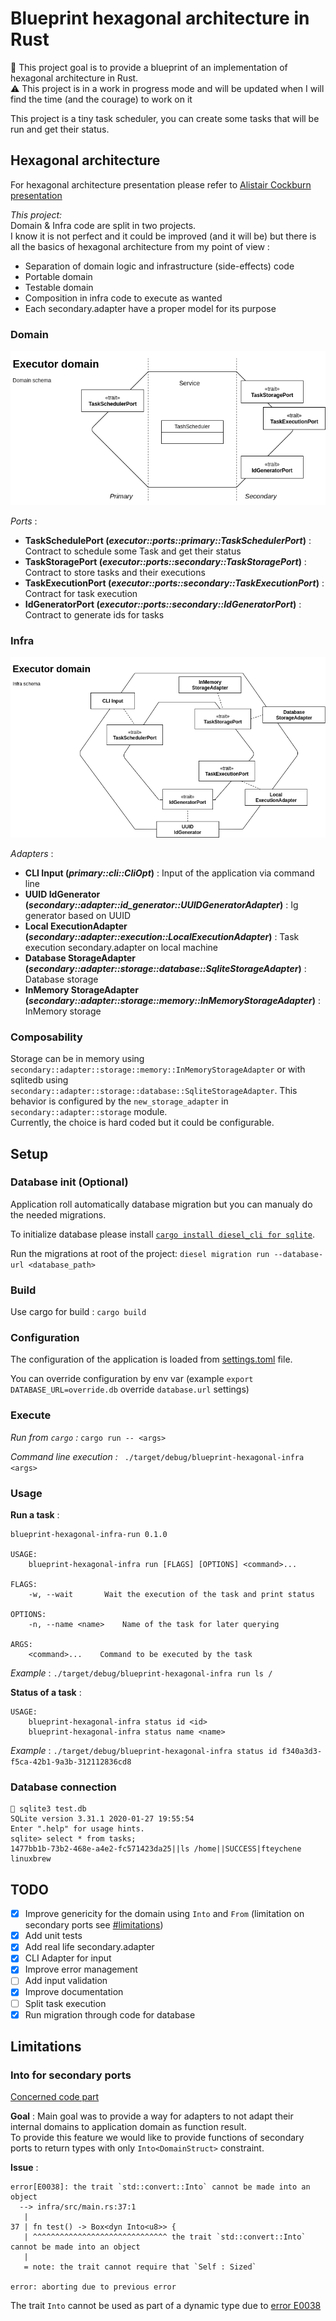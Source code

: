 # Blueprint hexagonal architecture in Rust

:wave: This project goal is to provide a blueprint of an implementation of hexagonal architecture in Rust.  
:warning: This project is in a work in progress mode and will be updated when I will find the time (and the courage) to work on it

This project is a tiny task scheduler, you can create some tasks that will be run and get their status.

## Hexagonal architecture

For hexagonal architecture presentation please refer to [Alistair Cockburn presentation](https://alistair.cockburn.us/hexagonal-architecture/)

_This project:_  
Domain & Infra code are split in two projects.  
I know it is not perfect and it could be improved (and it will be) but there is all the basics of hexagonal architecture from my point of view :
 - Separation of domain logic and infrastructure (side-effects) code
 - Portable domain
 - Testable domain
 - Composition in infra code to execute as wanted
 - Each secondary.adapter have a proper model for its purpose

### Domain
![domain schema](doc/domain_schema.png) 

_Ports_ :  
- __TaskSchedulePort (_executor::ports::primary::TaskSchedulerPort_)__ : Contract to schedule some Task and get their status
- __TaskStoragePort (_executor::ports::secondary::TaskStoragePort_)__ : Contract to store tasks and their executions
- __TaskExecutionPort (_executor::ports::secondary::TaskExecutionPort_)__ : Contract for task execution
- __IdGeneratorPort (_executor::ports::secondary::IdGeneratorPort_)__ : Contract to generate ids for tasks


### Infra
![infra schema](doc/infra_schema.png) 

_Adapters_ :  
- __CLI Input (_primary::cli::CliOpt_)__ : Input of the application via command line
- __UUID IdGenerator (_secondary::adapter::id_generator::UUIDGeneratorAdapter_)__ : Ig generator based on UUID
- __Local ExecutionAdapter (_secondary::adapter::execution::LocalExecutionAdapter_)__ : Task execution secondary.adapter on local machine
- __Database StorageAdapter (_secondary::adapter::storage::database::SqliteStorageAdapter_)__ : Database storage
- __InMemory StorageAdapter (_secondary::adapter::storage::memory::InMemoryStorageAdapter_)__ : InMemory storage

### Composability

Storage can be in memory using `secondary::adapter::storage::memory::InMemoryStorageAdapter` or with sqlitedb using `secondary::adapter::storage::database::SqliteStorageAdapter`.
This behavior is configured by the `new_storage_adapter` in `secondary::adapter::storage` module.  
Currently, the choice is hard coded but it could be configurable.

## Setup

### Database init (Optional)

Application roll automatically database migration but you can manualy do the needed migrations.

To initialize database please install [`cargo install diesel_cli for sqlite`](https://github.com/diesel-rs/diesel/tree/master/diesel_cli#installation).

Run the migrations at root of the project: `diesel migration run --database-url <database_path>`

### Build

Use cargo for build : `cargo build`

### Configuration

The configuration of the application is loaded from [settings.toml](settings.toml) file.

You can override configuration by env var (example `export DATABASE_URL=override.db` override `database.url` settings)

### Execute

_Run from `cargo` :_ `cargo run -- <args>`

_Command line execution :_ ` ./target/debug/blueprint-hexagonal-infra <args>`

### Usage

__Run a task__ :
```
blueprint-hexagonal-infra-run 0.1.0

USAGE:
    blueprint-hexagonal-infra run [FLAGS] [OPTIONS] <command>...

FLAGS:
    -w, --wait       Wait the execution of the task and print status

OPTIONS:
    -n, --name <name>    Name of the task for later querying

ARGS:
    <command>...    Command to be executed by the task

```

_Example_ :   `./target/debug/blueprint-hexagonal-infra run ls /`

__Status of a task__ :
```
USAGE:
    blueprint-hexagonal-infra status id <id>
    blueprint-hexagonal-infra status name <name>
```

_Example_ :   `./target/debug/blueprint-hexagonal-infra status id f340a3d3-f5ca-42b1-9a3b-312112836cd8`

### Database connection

```
 sqlite3 test.db
SQLite version 3.31.1 2020-01-27 19:55:54
Enter ".help" for usage hints.
sqlite> select * from tasks;
1477bb1b-73b2-468e-a4e2-fc571423da25||ls /home||SUCCESS|fteychene
linuxbrew
```

## TODO

 - [x] Improve genericity for the domain using `Into` and `From` (limitation on secondary ports see [#limitations](#into-for-secondary-ports))
 - [x] Add unit tests
 - [x] Add real life secondary.adapter
 - [x] CLI Adapter for input
 - [x] Improve error management
 - [ ] Add input validation
 - [x] Improve documentation
 - [ ] Split task execution
 - [x] Run migration through code for database
 
## Limitations

### Into for secondary ports 

[Concerned code part](domain/src/executor/ports/secondary.rs#L11)

__Goal__ :
Main goal was to provide a way for adapters to not adapt their internal domains to application domain as function result.  
To provide this feature we would like to provide functions of secondary ports to return types with only `Into<DomainStruct>` constraint.

__Issue__ :
```
error[E0038]: the trait `std::convert::Into` cannot be made into an object
  --> infra/src/main.rs:37:1
   |
37 | fn test() -> Box<dyn Into<u8>> {
   | ^^^^^^^^^^^^^^^^^^^^^^^^^^^^^^ the trait `std::convert::Into` cannot be made into an object
   |
   = note: the trait cannot require that `Self : Sized`

error: aborting due to previous error
```

The trait `Into` cannot be used as part of a dynamic type due to [error E0038](https://doc.rust-lang.org/error-index.html#E0038)